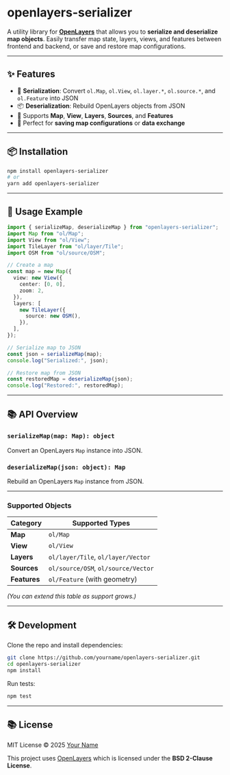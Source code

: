 # openlayers-serializer

A utility library for **[OpenLayers](https://openlayers.org/)** that allows you to **serialize and deserialize map objects**.
Easily transfer map state, layers, views, and features between frontend and backend, or save and restore map configurations.

---

## ✨ Features

* 🔄 **Serialization**: Convert `ol.Map`, `ol.View`, `ol.layer.*`, `ol.source.*`, and `ol.Feature` into JSON
* 📦 **Deserialization**: Rebuild OpenLayers objects from JSON
* 🎯 Supports **Map**, **View**, **Layers**, **Sources**, and **Features**
* 💾 Perfect for **saving map configurations** or **data exchange**

---

## 📦 Installation

```bash
npm install openlayers-serializer
# or
yarn add openlayers-serializer
```

---

## 🚀 Usage Example

```ts
import { serializeMap, deserializeMap } from "openlayers-serializer";
import Map from "ol/Map";
import View from "ol/View";
import TileLayer from "ol/layer/Tile";
import OSM from "ol/source/OSM";

// Create a map
const map = new Map({
  view: new View({
    center: [0, 0],
    zoom: 2,
  }),
  layers: [
    new TileLayer({
      source: new OSM(),
    }),
  ],
});

// Serialize map to JSON
const json = serializeMap(map);
console.log("Serialized:", json);

// Restore map from JSON
const restoredMap = deserializeMap(json);
console.log("Restored:", restoredMap);
```

---

## 📚 API Overview

### `serializeMap(map: Map): object`

Convert an OpenLayers `Map` instance into JSON.

### `deserializeMap(json: object): Map`

Rebuild an OpenLayers `Map` instance from JSON.

---

### Supported Objects

| Category     | Supported Types                     |
| ------------ | ----------------------------------- |
| **Map**      | `ol/Map`                            |
| **View**     | `ol/View`                           |
| **Layers**   | `ol/layer/Tile`, `ol/layer/Vector`  |
| **Sources**  | `ol/source/OSM`, `ol/source/Vector` |
| **Features** | `ol/Feature` (with geometry)        |

*(You can extend this table as support grows.)*

---

## 🛠️ Development

Clone the repo and install dependencies:

```bash
git clone https://github.com/yourname/openlayers-serializer.git
cd openlayers-serializer
npm install
```

Run tests:

```bash
npm test
```

---

## 📚 License

MIT License © 2025 [Your Name](https://github.com/yourname)

This project uses [OpenLayers](https://openlayers.org/) which is licensed under the **BSD 2-Clause License**.
